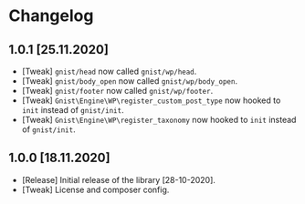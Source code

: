 # Changelog

## 1.0.1 [25.11.2020]

* [Tweak] `gnist/head` now called `gnist/wp/head`.
* [Tweak] `gnist/body_open` now called `gnist/wp/body_open`.
* [Tweak] `gnist/footer` now called `gnist/wp/footer`.
* [Tweak] `Gnist\Engine\WP\register_custom_post_type` now hooked to `init` instead of `gnist/init`.
* [Tweak] `Gnist\Engine\WP\register_taxonomy` now hooked to `init` instead of `gnist/init`.

## 1.0.0 [18.11.2020]

* [Release] Initial release of the library [28-10-2020].
* [Tweak] License and composer config.
